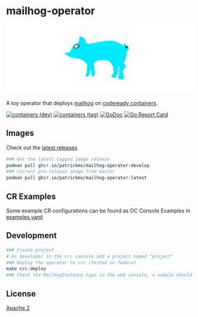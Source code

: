 # mailhog-operator

![mailhog-operator](hack/mailhog-operator-wdn.png "mailhog-operator")

A toy operator that deploys [mailhog](https://github.com/mailhog/MailHog) on [codeready containers](https://github.com/code-ready/crc).

[![containers (dev)](https://github.com/patrickmx/mailhog-operator/actions/workflows/containers_develop.yml/badge.svg)](https://github.com/patrickmx/mailhog-operator/actions/workflows/containers_develop.yml)
[![containers (tag)](https://github.com/patrickmx/mailhog-operator/actions/workflows/containers_tag.yml/badge.svg)](https://github.com/patrickmx/mailhog-operator/actions/workflows/containers_tag.yml)
[![GoDoc](https://godoc.org/goimports.patrick.mx/mailhog-operator?status.svg)](http://godoc.org/goimports.patrick.mx/mailhog-operator)
[![Go Report Card](https://goreportcard.com/badge/goimports.patrick.mx/mailhog-operator)](https://goreportcard.com/report/goimports.patrick.mx/mailhog-operator)

## Images

Check out the [latest releases](https://github.com/patrickmx/mailhog-operator/pkgs/container/mailhog-operator)

```bash
### Get the latest tagged image release
podman pull ghcr.io/patrickmx/mailhog-operator:develop
### Current pre-release image from master
podman pull ghcr.io/patrickmx/mailhog-operator:latest
```

## CR Examples

Some example CR configurations can be found as OC Console Examples in [examples.yaml](config/codeready/mailhogInstance_console_examples.yaml)

## Development

```bash
### Create project
# As developer in the crc console add a project named "project"
### Deploy the operator to crc (tested on fedora)
make crc-deploy
### Check the MailhogInstance type in the web console, a sample should be ready to go
```

## License

[Apache 2](LICENSE)

